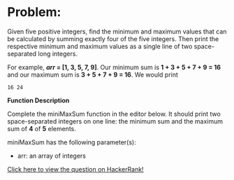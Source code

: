 # Problem:

Given five positive integers, find the minimum and maximum values that can be calculated by summing exactly four of the five integers. Then print the respective minimum and maximum values as a single line of two space-separated long integers.

For example, ***arr* = [1, 3, 5, 7, 9]**. Our minimum sum is **1 + 3 + 5 + 7 + 9 = 16** and our maximum sum is **3 + 5 + 7 + 9 = 16**. We would print
```
16 24
```

**Function Description**

Complete the miniMaxSum function in the editor below. It should print two space-separated integers on one line: the minimum sum and the maximum sum of **4** of **5** elements.

miniMaxSum has the following parameter(s):

* arr: an array of  integers

<a href="https://www.hackerrank.com/challenges/mini-max-sum/problem" target="_blank">Click here to view the question on HackerRank!</a>
